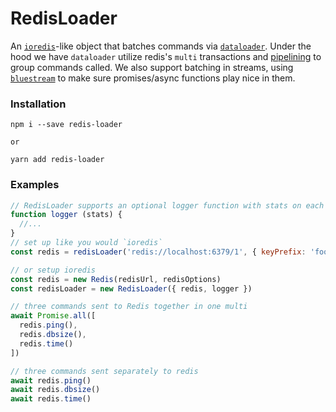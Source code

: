 # RedisLoader
An [`ioredis`](https://github.com/luin/ioredis)-like object that batches commands via [`dataloader`](https://github.com/facebook/dataloader). Under the hood we have `dataloader` utilize redis's `multi` transactions and [pipelining](https://redis.io/topics/pipelining) to group commands called. We also support batching in streams, using [`bluestream`](https://github.com/bustle/bluestream) to make sure promises/async functions play nice in them.

### Installation
```
npm i --save redis-loader

or

yarn add redis-loader
```

### Examples
```js
// RedisLoader supports an optional logger function with stats on each batch of commands
function logger (stats) {
  //...
}
// set up like you would `ioredis`
const redis = redisLoader('redis://localhost:6379/1', { keyPrefix: 'foo', logger })

// or setup ioredis
const redis = new Redis(redisUrl, redisOptions)
const redisLoader = new RedisLoader({ redis, logger })

// three commands sent to Redis together in one multi
await Promise.all([
  redis.ping(),
  redis.dbsize(),
  redis.time()
])

// three commands sent separately to redis
await redis.ping()
await redis.dbsize()
await redis.time()
```
